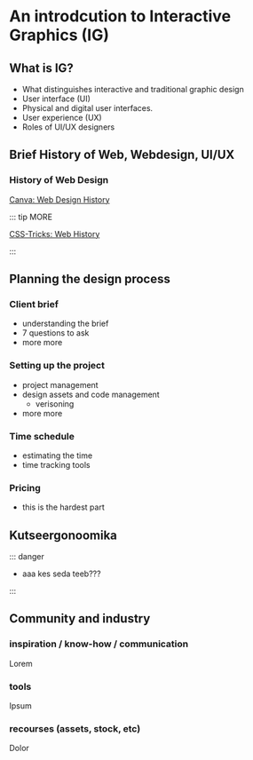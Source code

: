 # An introdcution to Interactive Graphics (IG)
 



## What is IG?
<DurationSnippet s="2" />

- What distinguishes interactive and traditional graphic design
- User interface (UI)
- Physical and digital user interfaces. 
- User experience (UX)
- Roles of UI/UX designers







## Brief History of Web, Webdesign, UI/UX
<DurationSnippet ei="3" />


### History of Web Design

[Canva: Web Design History](https://www.canva.com/learn/web-design-history/)


::: tip MORE

[CSS-Tricks: Web History](https://css-tricks.com/category/history/)

::: 









## Planning the design process
<DurationSnippet es="4" ei="4" />


### Client brief

- understanding the brief
- 7 questions to ask
- more more


### Setting up the project

- project management
- design assets and code management
    - verisoning
- more more


### Time schedule

- estimating the time
- time tracking tools


### Pricing

- this is the hardest part





## Kutseergonoomika
<DurationSnippet s="2" i="2" />


::: danger

- aaa kes seda teeb???

:::







## Community and industry
<DurationSnippet i="3" es="2" />

### inspiration / know-how / communication

Lorem

### tools

Ipsum

### recourses (assets, stock, etc)

Dolor


<script setup>
    import DurationSnippet from '../components/DurationSnippet.vue'
</script>